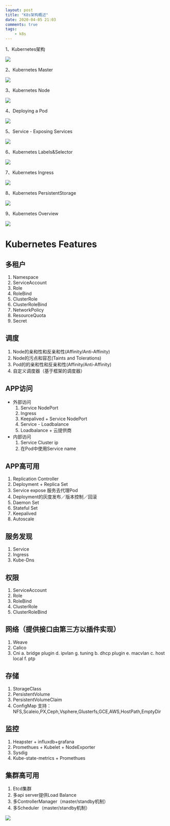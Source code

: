 ```yaml
---
layout: post
title: "K8s架构概述"
date: 2020-04-05 21:03
comments: true
tags: 
	- k8s
---
```



1、Kubernetes架构

![](https://s1.ax1x.com/2020/04/05/GrkIPI.png)
<!--more-->
2、Kubernetes Master

![](https://s1.ax1x.com/2020/04/05/GrAeiR.png)



3、Kubernetes Node

![](https://s1.ax1x.com/2020/04/05/GrAfyT.png)

4、Deploying a Pod

![](https://s1.ax1x.com/2020/04/05/GrAbf1.png)



5、Service - Exposing Services

![](https://s1.ax1x.com/2020/04/05/GrESTH.png)

6、Kubernetes Labels&Selector

![](https://s1.ax1x.com/2020/04/05/GrE3cV.png)



7、Kubernetes Ingress

![](https://s1.ax1x.com/2020/04/05/GrEUAJ.png)

8、Kubernetes PersistentStorage

![](https://s1.ax1x.com/2020/04/05/GrEdhR.png)

9、Kubernetes Overview

![](https://s1.ax1x.com/2020/04/05/GrEcHe.png)

# Kubernetes Features

## 多租户

1. Namespace
2. ServiceAccount
3. Role
4. RoleBind
5. ClusterRole
6. ClusterRoleBind
7. NetworkPolicy
8. ResourceQuota
9. Secret  

## 调度

1. Node的亲和性和反亲和性(Affinity/Anti-Affinity)
2. Node的污点和容忍(Taints and Tolerations)
3. Pod的的亲和性和反亲和性(Affinity/Anti-Affinity)
4. 自定义调度器（基于框架的调度器）

## APP访问

- 外部访问
  1. Service NodePort
  2. Ingress
  3. Keepalived + Service NodePort
  4. Service - Loadbalance
  5. Loadbalance + 云提供商
- 内部访问
  1. Service Cluster ip
  2. 在Pod中使用Service name

## APP高可用

1. Replication Controller
2. Deployment + Replica Set
3. Service expose 服务去代理Pod
4. Deployment的灰度发布／版本控制／回滚
5. Daemon Set
6. Stateful Set
7. Keepalived
8. Autoscale

## 服务发现

1. Service
2. Ingress
3. Kube-Dns

## 权限

1. ServiceAccount
2. Role
3. RoleBind
4. ClusterRole
5. ClusterRoleBind

## 网络（提供接口由第三方以插件实现）

1. Weave
2. Calico
3. Cni
    a. bridge plugin               d. ipvlan                g. tuning
    b. dhcp plugin                  e. macvlan
    c. host local                       f.  ptp

## 存储

1. StorageClass
2. PersistentVolume
3. PersistentVolumeClaim
4. ConfigMap
    支持：NFS,Scaleio,PX,Ceph,Vsphere,Glusterfs,GCE,AWS,HostPath,EmptyDir

## 监控

1. Heapster +  influxdb+grafana
2. Promethues + Kubelet + NodeExporter
3. Sysdig
4. Kube-state-metrics  +  Promethues

## 集群高可用

1. Etcd集群
2. 多api server提供Load Balance
3. 多ControllerManager（master/standby机制）
4. 多Scheduler（master/standby机制）

![](https://s1.ax1x.com/2020/04/05/Grm6xI.png)











